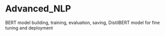 # Advanced_NLP
BERT model building, training, evaluation, saving, DistilBERT model for fine tuning and deployment
